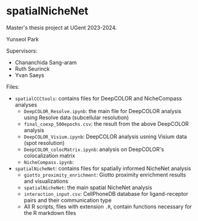# spatialNicheNet
Master's thesis project at UGent 2023-2024.

Yunseol Park

Supervisors:
- Chananchida Sang-aram
- Ruth Seurinck
- Yvan Saeys

Files:
- `spatialCCCtools`: contains files for DeepCOLOR and NicheCompass analyses
  - `DeepCOLOR_Resolve.ipynb`: the main file for DeepCOLOR analysis using Resolve data (subcellular resolution)
  - `final_coexp_500epochs.csv`: the result from the above DeepCOLOR analysis
  - `DeepCOLOR_Visium.ipynb`: DeepCOLOR analysis usning Visium data (spot resolution)
  - `DeepCOLOR_colocMatrix.ipynb`: analysis on DeepCOLOR's colocalization matrix
  - `NicheCompass.ipynb`: 
- `spatialNicheNet`: contains files for spatially informed NicheNet analysis
  - `giotto_proximity_enrichment`: Giotto proximity enrichment results and visualizations
  - `spatialNicheNet`: the main spatial NicheNet analysis
  - `interaction_input.csv`: CellPhoneDB database for ligand-receptor pairs and their communication type
  - All R scripts, files with extension `.R`, contain functions necessary for the R markdown files
